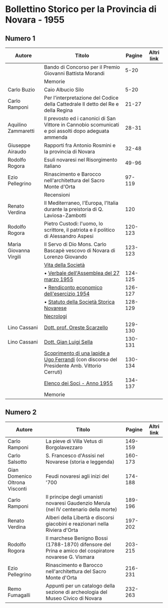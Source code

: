 # Bollettino Storico per la Provincia di Novara - 1955

## Numero 1

| Autore                 | Titolo                                                                                                                                        | Pagine  | Altri link |
|------------------------|-----------------------------------------------------------------------------------------------------------------------------------------------|---------|------------|
|                        | Bando di Concorso per il Premio Giovanni Battista Morandi                                                                                     | 5-20    |            |
|                        | Memorie                                                                                                                                       |         |            |
| Carlo Buzio            | Caio Albucio Silo                                                                                                                             | 5-20    |            |
| Carlo Ramponi          | Per l'interpretazione del Codice della Cattedrale Il detto del Re e della Regina                                                              | 21-27   |            |
| Aquilino Zammaretti    | Il prevosto ed i canonici di San Vittore in Cannobio scomunicati e poi assolti dopo adeguata ammenda                                          | 28-31   |            |
| Giuseppe Airaudo       | Rapporti fra Antonio Rosmini e la provincia di Novara                                                                                         | 32-48   |            |
| Rodolfo Rogora         | Esuli novaresi nel Risorgimento italiano                                                                                                      | 49-96   |            |
| Ezio Pellegrino        | Rinascimento e Barocco nell'architettura del Sacro Monte d'Orta                                                                               | 97-119  |            |
|                        | Recensioni                                                                                                                                    |         |            |
| Renato Verdina         | Il Mediterraneo, l'Europa, l'Italia durante la preistoria di Q. Laviosa-Zambotti                                                              | 120     |            |
| Rodolfo Rogora         | Pietro Custodi: l'uomo, lo scrittore, il patriota e il politico di Alessandro Aspesi                                                          | 120-123 |            |
| Maria Giovanna Virgili | Il Servo di Dio Mons. Carlo Bascapè vescovo di Novara di Lorenzo Giovando                                                                     | 123-123 |            |
|                        | [Vita della Società](http://www.ssno.it/BSPNo/bspn_vita55.html#550)                                                                           |         |            |
|                        | • [Verbale dell'Assemblea del 27 marzo 1955](http://www.ssno.it/BSPNo/bspn_vita55.html#551)                                                   | 124-125 |            |
|                        | • [Rendiconto economico dell'esercizio 1954](http://www.ssno.it/BSPNo/bspn_vita55.html#552)                                                   | 126-127 |            |
|                        | • [Statuto della Società Storica Novarese](http://www.ssno.it/BSPNo/bspn_vita55.html#553)                                                     | 128-129 |            |
|                        | [Necrologi](http://www.ssno.it/BSPNo/bspn_vita55.html#554)                                                                                    |         |            |
| Lino Cassani           | [Dott. prof. Oreste Scarzello](http://www.ssno.it/BSPNo/bspn_vita55.html#555)                                                                 | 129-130 |            |
| Lino Cassani           | [Dott. Gian Luigi Sella](http://www.ssno.it/BSPNo/bspn_vita55.html#556)                                                                       | 130-131 |            |
|                        | [Scoprimento di una lapide a Ugo Ferrandi](http://www.ssno.it/BSPNo/bspn_vita55.html#557) (con discorso del Presidente Amb. Vittorio Cerruti) | 130-134 |            |
|                        | [Elenco dei Soci - Anno 1955](http://www.ssno.it/SSN/ssn_soci1955.html)                                                                       | 134-137 |            |
|                        | Memorie                                                                                                                                       |         |            |

## Numero 2

| Autore                         | Titolo                                                                                                | Pagine  | Altri link |
|--------------------------------|-------------------------------------------------------------------------------------------------------|---------|------------|
| Carlo Ramponi                  | La pieve di Villa Vetus di Borgolavezzaro                                                             | 149-159 |            |
| Carlo Salsotto                 | S. Francesco d'Assisi nel Novarese (storia e leggenda)                                                | 160-173 |            |
| Gian Domenico Oltrona Visconti | Feudi novaresi agli inizi del '700                                                                    | 174-188 |            |
| Carlo Ramponi                  | Il principe degli umanisti novaresi Gaudenzio Merula (nel IV centenario della morte)                  | 189-196 |            |
| Renato Verdina                 | Alberi della Libertà e discorsi giacobini e reazionari nella Riviera d'Orta                           | 197-202 |            |
| Rodolfo Rogora                 | Il marchese Benigno Bossi (1788-1870) difensore del Prina e amico del cospiratore novarese G. Vismara | 203-215 |            |
| Ezio Pellegrino                | Rinascimento e Barocco nell'architettura del Sacro Monte d'Orta                                       | 216-231 |            |
| Remo Fumagalli                 | Appunti per un catalogo della sezione di archeologia del Museo Civico di Novara                       | 232-263 |            |
